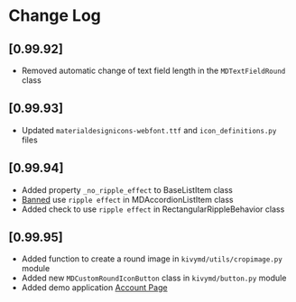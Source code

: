# Change Log


## [0.99.92]

  - Removed automatic change of text field length in the `MDTextFieldRound` class

## [0.99.93]

  - Updated `materialdesignicons-webfont.ttf` and `icon_definitions.py` files

## [0.99.94]

  - Added property `_no_ripple_effect` to BaseListItem class
  - [Banned](https://www.youtube.com/watch?v=P_9oSx0Pz_U) use `ripple effect` in MDAccordionListItem class
  - Added check to use `ripple effect` in RectangularRippleBehavior class

## [0.99.95]

  - Added function to create a round image in `kivymd/utils/cropimage.py` module
  - Added new `MDCustomRoundIconButton` class in `kivymd/button.py` module
  - Added demo application [Account Page](https://www.youtube.com/watch?v=dfUOwqtYoYg)